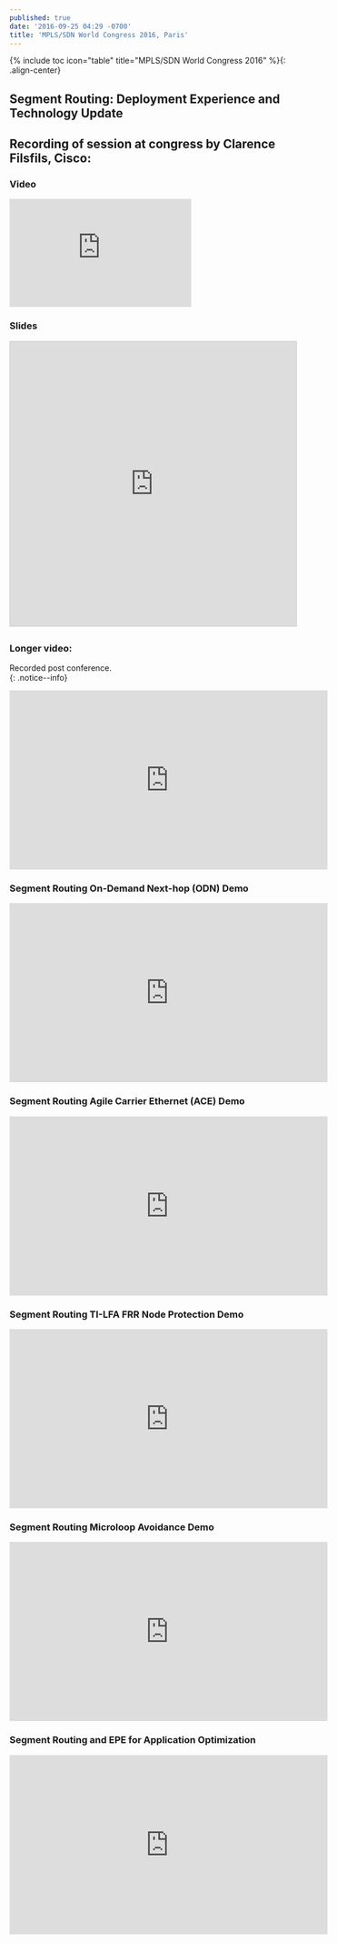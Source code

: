 ```yaml
---
published: true
date: '2016-09-25 04:29 -0700'
title: 'MPLS/SDN World Congress 2016, Paris'
---
```


{% include toc icon="table" title="MPLS/SDN World Congress 2016" %}{: .align-center}
  
  
## Segment Routing: Deployment Experience and Technology Update  
  
  
## Recording of session at congress by Clarence Filsfils, Cisco:  

### Video  


<iframe width="320" height="190" class="fitvidsignore" src="https://www.youtube.com/embed/VORGW0bBHLs" frameborder="0" allowfullscreen></iframe>  

  

### Slides
  
  
<iframe src="https://app.box.com/embed/preview/vel8mmbct6k5rzo4ulxymljdsvudce0x?theme=dark" width="800" height="500" frameborder="0" marginwidth="0" marginheight="0" scrolling="no" style="border:1px solid #CCC; border-width:1px; margin-bottom:5px; max-width: 100%;" allowfullscreen webkitallowfullscreen msallowfullscreen></iframe>    
  

### Longer video:  
  
Recorded post conference.  
{: .notice--info}  

<iframe width="560" height="315" src="https://www.youtube.com/embed/EUxm9EH1wyQ" frameborder="0" allowfullscreen></iframe>  


### Segment Routing On-Demand Next-hop (ODN) Demo  

  
    
<iframe width="560" height="315" src="https://www.youtube.com/embed/0xtysG86Fik" frameborder="0" allowfullscreen></iframe>  
  
  
### Segment Routing Agile Carrier Ethernet (ACE) Demo

<iframe width="560" height="315" src="https://www.youtube.com/embed/biYqyAn9rl0" frameborder="0" allowfullscreen></iframe>  
  

### Segment Routing TI-LFA FRR Node Protection Demo  
  
  
<iframe width="560" height="315" src="https://www.youtube.com/embed/dttw2nc5FrA" frameborder="0" allowfullscreen></iframe>  
  
    
### Segment Routing Microloop Avoidance Demo  
  
<iframe width="560" height="315" src="https://www.youtube.com/embed/7nfnp-dnUHk" frameborder="0" allowfullscreen></iframe>  
  
    
### Segment Routing and EPE for Application Optimization   
  
<iframe width="560" height="315" src="https://www.youtube.com/embed/RzsyUfS4lb0" frameborder="0" allowfullscreen></iframe>  
  


 
 
  

